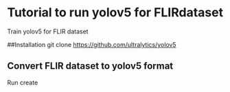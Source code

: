 # Tutorial to run yolov5 for FLIRdataset
Train yolov5 for FLIR dataset

##Installation
git clone https://github.com/ultralytics/yolov5

## Convert FLIR dataset to yolov5 format
Run create
